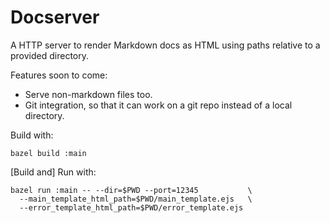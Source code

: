 # Docserver

A HTTP server to render Markdown docs as HTML using paths relative to a provided directory.

Features soon to come:

* Serve non-markdown files too.
* Git integration, so that it can work on a git repo instead of a local directory.

Build with:

```
bazel build :main
```

[Build and] Run with:

```
bazel run :main -- --dir=$PWD --port=12345           \
  --main_template_html_path=$PWD/main_template.ejs   \
  --error_template_html_path=$PWD/error_template.ejs
```
